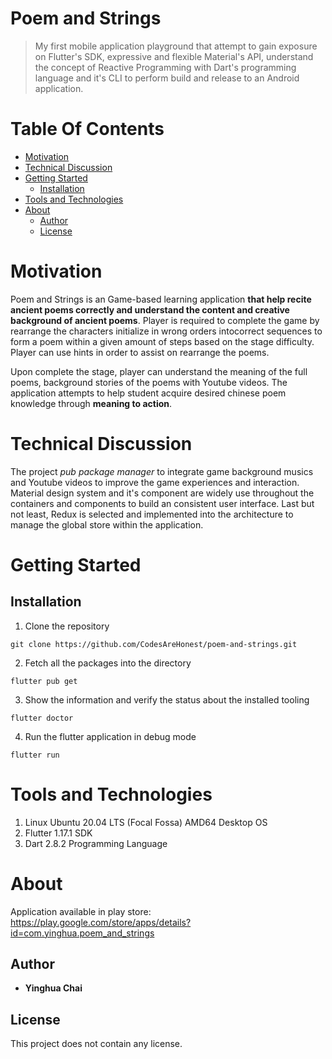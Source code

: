 Poem and Strings
================
> My first mobile application playground that attempt to gain exposure on Flutter's SDK, expressive and flexible Material's API, understand the concept of Reactive Programming with Dart's programming language and it's CLI to perform build and release to an Android application.

Table Of Contents 
=================

  * [Motivation](#motivation)
  * [Technical Discussion](#technical-discussion)
  * [Getting Started](#getting-started)
    * [Installation](#installation)
  * [Tools and Technologies](#tool-and-technologies)
  * [About](#about)
    * [Author](#author)
    * [License](#license)


Motivation
========== 
Poem and Strings is an Game-based learning application **that help recite ancient poems correctly and understand the content and creative background of ancient poems**. Player is required to complete the game by rearrange the characters initialize in wrong orders intocorrect sequences to form a poem within a given amount of steps based on the stage difficulty. Player can use hints in order to assist on rearrange the poems. 

Upon complete the stage, player can understand the meaning of the full poems, background stories of the poems with Youtube videos. The application attempts to help student acquire desired chinese poem knowledge through **meaning to action**. 

Technical Discussion
====================

The project *pub package manager* to integrate game background musics and Youtube videos to improve the game experiences and interaction. Material design system and it's component are widely use throughout the containers and components to build an consistent user interface. Last but not least, Redux is selected and implemented into the architecture to manage the global store within the application. 

Getting Started
===============

Installation
------------
1. Clone the repository
```git
git clone https://github.com/CodesAreHonest/poem-and-strings.git
```

2. Fetch all the packages into the directory
```pub
flutter pub get
```

3. Show the information and verify the status about the installed tooling
```pub
flutter doctor
```

4. Run the flutter application in debug mode
```pub
flutter run
```

Tools and Technologies
======================
1. Linux Ubuntu 20.04 LTS (Focal Fossa) AMD64 Desktop OS
2. Flutter 1.17.1 SDK
3. Dart 2.8.2 Programming Language

About
=====

Application available in play store:    
https://play.google.com/store/apps/details?id=com.yinghua.poem_and_strings

Author
-----------
- **Yinghua Chai**

License
-------
This project does not contain any license.
